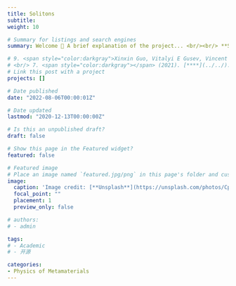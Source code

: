```yaml
---
title: Solitons
subtitle:
weight: 10

# Summary for listings and search engines
summary: Welcome 👋 A brief explanation of the project... <br/><br/> **Selected publications:**<br/> 1. <span style="color:darkgray">Bolei Deng, Jordan R. Raney, Vincent Tournat, K. Bertoldi</span> (2017). [**Elastic Vector Solitons in Soft Architected Materials**](../../publication/deng-20179-e-0/). *Physical Review Letters*. <br/> 2. <span style="color:darkgray"> Bolei Deng, Pai Wang, Qi He, Vincent Tournat, Katia Bertoldi </span> (2018). [**Metamaterials with amplitude gaps for elastic solitons**](../../publication/deng-2018656/). *Nature Communications*. <br/> 3. <span style="color:darkgray"> Bolei Deng, Vincent Tournat, Katia Bertoldi </span> (2018). [**Effect of predeformation on the propagation of vector solitons in flexible mechanical metamaterials**](../../publication/deng-2018-b-09/). *Physical Review E*. <br/> 4. <span style="color:darkgray"> Bolei Deng, Vincent Tournat, Pai Wang, Katia Bertoldi </span> (2019). [**Anomalous Collisions of Elastic Vector Solitons in Mechanical Metamaterials**](../../publication/deng-2019-a-95/). *Physical Review Letters*. <br/> 4. <span style="color:darkgray">  Bolei Deng#, Chengyang Mo#, Vincent Tournat, Katia Bertoldi, Jordan R. Raney </span> (2019). [**Focusing and Mode Separation of Elastic Vector Solitons in a 2D Soft Mechanical Metamaterial**](../../publication/deng-2019-focusing/). *Physical Review Letters*. <br/> 5. <span style="color:darkgray"> Bolei Deng, Yuning Zhang, Qi He, Vincent Tournat, Pai Wang, Katia Bertoldi </span> (2019). [**Propagation of elastic solitons in chains of pre-deformed beams**](../../publication/deng-2019-propagation/). *New Journal of Physics*. <br/> 6. <span style="color:darkgray"> Bolei Deng#, Jian Li#, Vincent Tournat, Prashant K. Purohit, Katia Bertoldi </span> (2021). [**Dynamics of mechanical metamaterials, A framework to connect phonons, nonlinear periodic waves and solitons**](../../publication/deng-2020-dynamic/). *Journal of the Mechanics and Physics of Solids*. <br/> 7. <span style="color:darkgray">Bolei Deng, JR Raney, K Bertoldi, Vincent Tournat</span> (2021). [**Nonlinear waves in flexible mechanical metamaterials**](../../publication/deng-2021-nonlinear/). *Journal of Applied Physics*.

# 9. <span style="color:darkgray">Xinxin Guo, Vitalyi E Gusev, Vincent Tournat, Bolei Deng, Katia Bertoldi</span> (2019). [**Frequency-doubling effect in acoustic reflection by a nonlinear, architected rotating-square metasurface**](../../publication/guo-2019/). *Physical Review E*. <br/> 10. <span style="color:darkgray"></span> (2021). [****](../../). **.
# <br/> 7. <span style="color:darkgray"></span> (2021). [****](../../). **.
# Link this post with a project
projects: []

# Date published
date: "2022-08-06T00:00:01Z"

# Date updated
lastmod: "2020-12-13T00:00:00Z"

# Is this an unpublished draft?
draft: false

# Show this page in the Featured widget?
featured: false

# Featured image
# Place an image named `featured.jpg/png` in this page's folder and customize its options here.
image:
  caption: 'Image credit: [**Unsplash**](https://unsplash.com/photos/CpkOjOcXdUY)'
  focal_point: ""
  placement: 1
  preview_only: false

# authors:
# - admin

tags:
# - Academic
# - 开源

categories:
- Physics of Metamaterials
---
```

